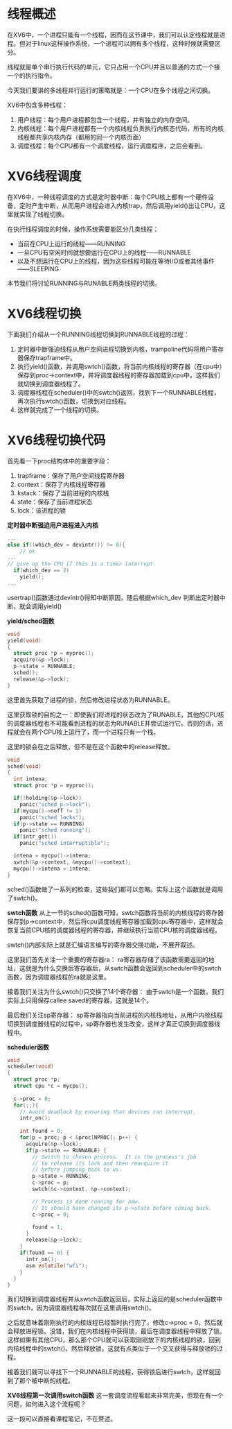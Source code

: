 # 线程概述
在XV6中，一个进程只能有一个线程，因而在这节课中，我们可以认定线程就是进程。但对于linux这样操作系统，一个进程可以拥有多个线程，这种时候就需要区分。

线程就是单个串行执行代码的单元，它只占用一个CPU并且以普通的方式一个接一个的执行指令。

今天我们要讲的多线程并行运行的策略就是：一个CPU在多个线程之间切换。

XV6中包含多种线程：
1. 用户线程：每个用户进程都包含一个线程，并有独立的内存空间。
2. 内核线程：每个用户进程都有一个内核线程负责执行内核态代码，所有的内核线程都共享内核内存（都用的同一个内核页面）
3. 调度线程：每个CPU都有一个调度线程，运行调度程序，之后会看到。

# XV6线程调度
在XV6中，一种线程调度的方式是定时器中断：每个CPU核上都有一个硬件设备，定时产生中断，从而用户进程会进入内核trap，然后调用yield()出让CPU，这里就实现了线程切换。

在执行线程调度的时候，操作系统需要能区分几类线程：
- 当前在CPU上运行的线程——RUNNING
- 一旦CPU有空闲时间就想要运行在CPU上的线程——RUNNABLE
- 以及不想运行在CPU上的线程，因为这些线程可能在等待I/O或者其他事件——SLEEPING

本节我们将讨论RUNNING与RUNABLE两类线程的切换。

# XV6线程切换
下面我们介绍从一个RUNNING线程切换到RUNNABLE线程的过程：
1. 定时器中断强迫线程从用户空间进程切换到内核，trampoline代码将用户寄存器保存trapframe中。
2. 执行yield()函数，并调用swtch()函数，将当前内核线程的寄存器（在cpu中）保存到proc->context中，并将调度器线程的寄存器加载到cpu中。这样我们就切换到调度器线程了。
3. 调度器线程在scheduler()中的swtch()返回，找到下一个RUNNABLE线程，再次执行swtch()函数，切换到对应线程。
4. 这样就完成了一个线程的切换。

# XV6线程切换代码
首先看一下proc结构体中的重要字段：
1. trapframe：保存了用户空间线程寄存器
2. context：保存了内核线程寄存器
3. kstack：保存了当前进程的内核栈
4. state：保存了当前进程状态
5. lock：该进程的锁

**定时器中断强迫用户进程进入内核**
```C
...
else if((which_dev = devintr()) != 0){
    // ok
...
// give up the CPU if this is a timer interrupt.
  if(which_dev == 2)
    yield();
...
```
usertrap()函数通过devintr()得知中断原因，随后根据which_dev 判断出定时器中断，就会调用yield()

**yield/sched函数**
```C
void
yield(void)
{
  struct proc *p = myproc();
  acquire(&p->lock);
  p->state = RUNNABLE;
  sched();
  release(&p->lock);
}
```
这里首先获取了进程的锁，然后修改进程状态为RUNNABLE。

这里获取锁的目的之一：即使我们将进程的状态改为了RUNABLE，其他的CPU核的调度器线程也不可能看到进程的状态为RUNABLE并尝试运行它。否则的话，进程就会在两个CPU核上运行了，而一个进程只有一个栈。

这里的锁会在之后释放，但不是在这个函数中的release释放。

```C
void
sched(void)
{
  int intena;
  struct proc *p = myproc();

  if(!holding(&p->lock))
    panic("sched p->lock");
  if(mycpu()->noff != 1)
    panic("sched locks");
  if(p->state == RUNNING)
    panic("sched running");
  if(intr_get())
    panic("sched interruptible");

  intena = mycpu()->intena;
  swtch(&p->context, &mycpu()->context);
  mycpu()->intena = intena;
}
```
sched()函数做了一系列的检查，这些我们都可以忽略。实际上这个函数就是调用了swtch()。

**swtch函数**
从上一节的sched()函数可知，swtch函数将当前的内核线程的寄存器保存到p->context中，然后将cpu调度线程寄存器加载到cpu寄存器中，这样就会恢复当前CPU核的调度器线程的寄存器，并继续执行当前CPU核的调度器线程。

swtch()内部实际上就是汇编语言编写的寄存器交换功能，不展开叙述。

这里我们首先关注一个重要的寄存器ra：
ra寄存器存储了该函数需要返回的地址，这就是为什么交换后寄存器后，从swtch函数会返回到scheduler中的swtch函数，因为调度器线程的ra就是这里。

接着我们关注为什么swtch()只交换了14个寄存器：
由于swtch是一个函数，我们实际上只用保存callee saved的寄存器，这就是14个。

最后我们关注sp寄存器：
sp寄存器指向当前进程的内核栈地址，从用户内核线程切换到调度器线程的过程中，sp寄存器也发生改变，这样才真正切换到调度器线程中。

**scheduler函数**
```C
void
scheduler(void)
{
  struct proc *p;
  struct cpu *c = mycpu();
  
  c->proc = 0;
  for(;;){
    // Avoid deadlock by ensuring that devices can interrupt.
    intr_on();
    
    int found = 0;
    for(p = proc; p < &proc[NPROC]; p++) {
      acquire(&p->lock);
      if(p->state == RUNNABLE) {
        // Switch to chosen process.  It is the process's job
        // to release its lock and then reacquire it
        // before jumping back to us.
        p->state = RUNNING;
        c->proc = p;
        swtch(&c->context, &p->context);

        // Process is done running for now.
        // It should have changed its p->state before coming back.
        c->proc = 0;

        found = 1;
      }
      release(&p->lock);
    }
    if(found == 0) {
      intr_on();
      asm volatile("wfi");
    }
  }
}
```
我们切换到调度器线程并从swtch函数返回后，实际上返回的是scheduler函数中的swtch，因为调度器线程每次就在这里调用swtch()。

之后就意味着刚刚执行的内核线程已经暂时执行完了，修改c->proc = 0，然后就会释放进程锁。没错，我们在内核线程中获得锁，最后在调度器线程中释放了锁。这样如果有其他CPU，那么那个CPU就可以获取刚刚放下的内核线程的锁，回到内核线程中的swtch()，然后释放锁。这就有点类似于一个交叉获得与释放锁的过程。

接着我们就可以寻找下一个RUNNABLE的线程，获得锁后进行swtch，这样就回到了那个被中断的线程。

**XV6线程第一次调用switch函数**
这一套调度流程看起来非常完美，但现在有一个问题，如何进入这个流程呢？

这一段可以直接看课程笔记，不在赘述。